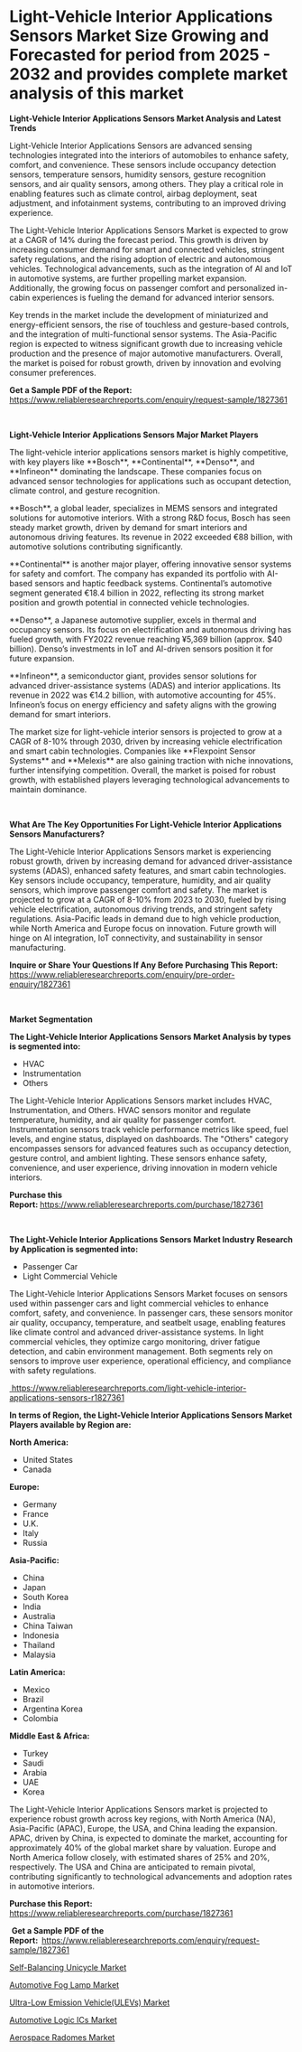 <p><h1>Light-Vehicle Interior Applications Sensors Market Size Growing and Forecasted for period from 2025 - 2032 and provides complete market analysis of this market</h1></p><p><strong>Light-Vehicle Interior Applications Sensors Market Analysis and Latest Trends</strong></p>
<p><p>Light-Vehicle Interior Applications Sensors are advanced sensing technologies integrated into the interiors of automobiles to enhance safety, comfort, and convenience. These sensors include occupancy detection sensors, temperature sensors, humidity sensors, gesture recognition sensors, and air quality sensors, among others. They play a critical role in enabling features such as climate control, airbag deployment, seat adjustment, and infotainment systems, contributing to an improved driving experience.</p><p>The Light-Vehicle Interior Applications Sensors Market is expected to grow at a CAGR of 14% during the forecast period. This growth is driven by increasing consumer demand for smart and connected vehicles, stringent safety regulations, and the rising adoption of electric and autonomous vehicles. Technological advancements, such as the integration of AI and IoT in automotive systems, are further propelling market expansion. Additionally, the growing focus on passenger comfort and personalized in-cabin experiences is fueling the demand for advanced interior sensors.</p><p>Key trends in the market include the development of miniaturized and energy-efficient sensors, the rise of touchless and gesture-based controls, and the integration of multi-functional sensor systems. The Asia-Pacific region is expected to witness significant growth due to increasing vehicle production and the presence of major automotive manufacturers. Overall, the market is poised for robust growth, driven by innovation and evolving consumer preferences.</p></p>
<p><strong>Get a Sample PDF of the Report:&nbsp;</strong> <a href="https://www.reliableresearchreports.com/enquiry/request-sample/1827361?utm_campaign=37&utm_medium=2&utm_source=Github&utm_content=ia&utm_term=23012025&utm_id=light-vehicle-interior-applications-sensors">https://www.reliableresearchreports.com/enquiry/request-sample/1827361</a></p>
<p>&nbsp;</p>
<p><strong>Light-Vehicle Interior Applications Sensors Major Market Players</strong></p>
<p><p>The light-vehicle interior applications sensors market is highly competitive, with key players like **Bosch**, **Continental**, **Denso**, and **Infineon** dominating the landscape. These companies focus on advanced sensor technologies for applications such as occupant detection, climate control, and gesture recognition.</p><p>**Bosch**, a global leader, specializes in MEMS sensors and integrated solutions for automotive interiors. With a strong R&D focus, Bosch has seen steady market growth, driven by demand for smart interiors and autonomous driving features. Its revenue in 2022 exceeded €88 billion, with automotive solutions contributing significantly.</p><p>**Continental** is another major player, offering innovative sensor systems for safety and comfort. The company has expanded its portfolio with AI-based sensors and haptic feedback systems. Continental’s automotive segment generated €18.4 billion in 2022, reflecting its strong market position and growth potential in connected vehicle technologies.</p><p>**Denso**, a Japanese automotive supplier, excels in thermal and occupancy sensors. Its focus on electrification and autonomous driving has fueled growth, with FY2022 revenue reaching ¥5,369 billion (approx. $40 billion). Denso’s investments in IoT and AI-driven sensors position it for future expansion.</p><p>**Infineon**, a semiconductor giant, provides sensor solutions for advanced driver-assistance systems (ADAS) and interior applications. Its revenue in 2022 was €14.2 billion, with automotive accounting for 45%. Infineon’s focus on energy efficiency and safety aligns with the growing demand for smart interiors.</p><p>The market size for light-vehicle interior sensors is projected to grow at a CAGR of 8-10% through 2030, driven by increasing vehicle electrification and smart cabin technologies. Companies like **Flexpoint Sensor Systems** and **Melexis** are also gaining traction with niche innovations, further intensifying competition. Overall, the market is poised for robust growth, with established players leveraging technological advancements to maintain dominance.</p></p>
<p>&nbsp;</p>
<p><strong>What Are The Key Opportunities For Light-Vehicle Interior Applications Sensors Manufacturers?</strong></p>
<p><p>The Light-Vehicle Interior Applications Sensors market is experiencing robust growth, driven by increasing demand for advanced driver-assistance systems (ADAS), enhanced safety features, and smart cabin technologies. Key sensors include occupancy, temperature, humidity, and air quality sensors, which improve passenger comfort and safety. The market is projected to grow at a CAGR of 8-10% from 2023 to 2030, fueled by rising vehicle electrification, autonomous driving trends, and stringent safety regulations. Asia-Pacific leads in demand due to high vehicle production, while North America and Europe focus on innovation. Future growth will hinge on AI integration, IoT connectivity, and sustainability in sensor manufacturing.</p></p>
<p><strong>Inquire or Share Your Questions If Any Before Purchasing This Report:</strong> <a href="https://www.reliableresearchreports.com/enquiry/pre-order-enquiry/1827361?utm_campaign=37&utm_medium=2&utm_source=Github&utm_content=ia&utm_term=23012025&utm_id=light-vehicle-interior-applications-sensors">https://www.reliableresearchreports.com/enquiry/pre-order-enquiry/1827361</a></p>
<p>&nbsp;</p>
<p><strong>Market Segmentation</strong></p>
<p><strong>The Light-Vehicle Interior Applications Sensors Market Analysis by types is segmented into:</strong></p>
<p><ul><li>HVAC</li><li>Instrumentation</li><li>Others</li></ul></p>
<p><p>The Light-Vehicle Interior Applications Sensors market includes HVAC, Instrumentation, and Others. HVAC sensors monitor and regulate temperature, humidity, and air quality for passenger comfort. Instrumentation sensors track vehicle performance metrics like speed, fuel levels, and engine status, displayed on dashboards. The "Others" category encompasses sensors for advanced features such as occupancy detection, gesture control, and ambient lighting. These sensors enhance safety, convenience, and user experience, driving innovation in modern vehicle interiors.</p></p>
<p><strong>Purchase this Report:&nbsp;</strong><a href="https://www.reliableresearchreports.com/purchase/1827361?utm_campaign=37&utm_medium=2&utm_source=Github&utm_content=ia&utm_term=23012025&utm_id=light-vehicle-interior-applications-sensors">https://www.reliableresearchreports.com/purchase/1827361</a></p>
<p>&nbsp;</p>
<p><strong>The Light-Vehicle Interior Applications Sensors Market Industry Research by Application is segmented into:</strong></p>
<p><ul><li>Passenger Car</li><li>Light Commercial Vehicle</li></ul></p>
<p><p>The Light-Vehicle Interior Applications Sensors Market focuses on sensors used within passenger cars and light commercial vehicles to enhance comfort, safety, and convenience. In passenger cars, these sensors monitor air quality, occupancy, temperature, and seatbelt usage, enabling features like climate control and advanced driver-assistance systems. In light commercial vehicles, they optimize cargo monitoring, driver fatigue detection, and cabin environment management. Both segments rely on sensors to improve user experience, operational efficiency, and compliance with safety regulations.</p></p>
<p><a href="https://www.reliableresearchreports.com/light-vehicle-interior-applications-sensors-r1827361?utm_campaign=37&utm_medium=2&utm_source=Github&utm_content=ia&utm_term=23012025&utm_id=light-vehicle-interior-applications-sensors">&nbsp;https://www.reliableresearchreports.com/light-vehicle-interior-applications-sensors-r1827361</a></p>
<p><strong>In terms of Region, the Light-Vehicle Interior Applications Sensors Market Players available by Region are:</strong></p>
<p>
    <p> <strong> North America: </strong>
        <ul>
            <li>United States</li>
            <li>Canada</li>
        </ul>
        </p> 
    <p> <strong> Europe: </strong>
        <ul>
            <li>Germany</li>
            <li>France</li>
            <li>U.K.</li>
            <li>Italy</li>
            <li>Russia</li>
        </ul>
        </p> 
    <p> <strong> Asia-Pacific: </strong>
        <ul>
            <li>China</li>
            <li>Japan</li>
            <li>South Korea</li>
            <li>India</li>
            <li>Australia</li>
            <li>China Taiwan</li>
            <li>Indonesia</li>
            <li>Thailand</li>
            <li>Malaysia</li>
        </ul>
        </p> 
    <p> <strong> Latin America: </strong>
        <ul>
            <li>Mexico</li>
            <li>Brazil</li>
            <li>Argentina Korea</li>
            <li>Colombia</li>
        </ul>
        </p> 
    <p> <strong> Middle East & Africa: </strong>
        <ul>
            <li>Turkey</li>
            <li>Saudi</li>
            <li>Arabia</li>
            <li>UAE</li>
            <li>Korea</li>
        </ul>
    </p>
    </p>
<p><p>The Light-Vehicle Interior Applications Sensors market is projected to experience robust growth across key regions, with North America (NA), Asia-Pacific (APAC), Europe, the USA, and China leading the expansion. APAC, driven by China, is expected to dominate the market, accounting for approximately 40% of the global market share by valuation. Europe and North America follow closely, with estimated shares of 25% and 20%, respectively. The USA and China are anticipated to remain pivotal, contributing significantly to technological advancements and adoption rates in automotive interiors.</p></p>
<p><strong>Purchase this Report: </strong><a href="https://www.reliableresearchreports.com/purchase/1827361?utm_campaign=37&utm_medium=2&utm_source=Github&utm_content=ia&utm_term=23012025&utm_id=light-vehicle-interior-applications-sensors">https://www.reliableresearchreports.com/purchase/1827361</a></p>
<p>&nbsp;<strong>Get a Sample PDF of the Report:&nbsp;&nbsp;</strong><a href="https://www.reliableresearchreports.com/enquiry/request-sample/1827361?utm_campaign=37&utm_medium=2&utm_source=Github&utm_content=ia&utm_term=23012025&utm_id=light-vehicle-interior-applications-sensors">https://www.reliableresearchreports.com/enquiry/request-sample/1827361</a></p>
<p><strong></strong></p>
<p><p><a href="https://github.com/joannesouthgate/Market-Research-Report-List-5/blob/main/self-balancing-unicycle-market.md?utm_campaign=37&utm_medium=2&utm_source=Github&utm_content=ia&utm_term=23012025&utm_id=light-vehicle-interior-applications-sensors">Self-Balancing Unicycle Market</a></p><p><a href="https://github.com/DianaWilson796/Market-Research-Report-List-1/blob/main/automotive-fog-lamp-market.md?utm_campaign=37&utm_medium=2&utm_source=Github&utm_content=ia&utm_term=23012025&utm_id=light-vehicle-interior-applications-sensors">Automotive Fog Lamp Market</a></p><p><a href="https://github.com/sofayahoo2023/Market-Research-Report-List-6/blob/main/ultra-low-emission-vehicleulevs-market.md?utm_campaign=37&utm_medium=2&utm_source=Github&utm_content=ia&utm_term=23012025&utm_id=light-vehicle-interior-applications-sensors">Ultra-Low Emission Vehicle(ULEVs) Market</a></p><p><a href="https://github.com/glazierjean530/Market-Research-Report-List-1/blob/main/automotive-logic-ics-market.md?utm_campaign=37&utm_medium=2&utm_source=Github&utm_content=ia&utm_term=23012025&utm_id=light-vehicle-interior-applications-sensors">Automotive Logic ICs Market</a></p><p><a href="https://github.com/maclarensidney/Market-Research-Report-List-1/blob/main/aerospace-radomes-market.md?utm_campaign=37&utm_medium=2&utm_source=Github&utm_content=ia&utm_term=23012025&utm_id=light-vehicle-interior-applications-sensors">Aerospace Radomes Market</a></p></p>
